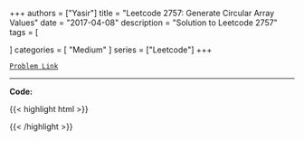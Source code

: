 
+++
authors = ["Yasir"]
title = "Leetcode 2757: Generate Circular Array Values"
date = "2017-04-08"
description = "Solution to Leetcode 2757"
tags = [
    
]
categories = [
    "Medium"
]
series = ["Leetcode"]
+++



[`Problem Link`](https://leetcode.com/problems/generate-circular-array-values/description/)

---

**Code:**

{{< highlight html >}}

{{< /highlight >}}

